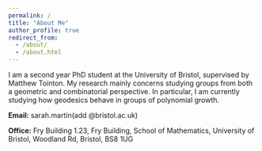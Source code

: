 ```yaml
---
permalink: /
title: "About Me"
author_profile: true
redirect_from: 
  - /about/
  - /about.html
---
```

I am a second year PhD student at the University of Bristol, supervised by Matthew Tointon. My research mainly concerns studying groups from both a geometric and combinatorial perspective. In particular, I am currently studying how geodesics behave in groups of polynomial growth.

**Email:**  sarah.martin(add @bristol.ac.uk)

**Office:** Fry Building 1.23, Fry Building, School of Mathematics, University of Bristol, Woodland Rd, Bristol, BS8 1UG
